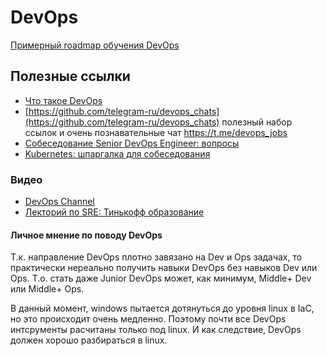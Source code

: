 # DevOps

[Примерный roadmap обучения DevOps](https://roadmap.sh/devops)

## Полезные ссылки

* [Что такое DevOps](https://www.youtube.com/watch?v=LePHMaTfOos)
* [https://github.com/telegram-ru/devops_chats](https://github.com/telegram-ru/devops_chats)
    полезный набор ссылок и очень познавательные чат https://t.me/devops_jobs
* [Собеседование Senior DevOps Engineer: вопросы](https://habr.com/ru/articles/733158/)
* [Kubernetes: шпаргалка для собеседования](https://habr.com/ru/companies/gazprombank/articles/788978/)

### Видео

* [DevOps Channel](https://www.youtube.com/@DevOpsChannel)
* [Лекторий по SRE: Тинькофф образование](https://www.youtube.com/watch?v=L1zuhx0ZGYs&list=PLjCCarnDJNstX36A6Cw_YD28thNFev1op)


#### Личное мнение по поводу DevOps

Т.к. направление DevOps плотно завязано на Dev и Ops задачах,
то практически нереально получить навыки DevOps без навыков Dev или Ops.
Т.о. стать даже Junior DevOps может, как минимум, Middle+ Dev или Middle+ Ops.

В данный момент, windows пытается дотянуться до уровня linux в IaC,
но это происходит очень медленно.
Поэтому почти все DevOps интсрументы расчитаны только под linux.
И как следствие, DevOps должен хорошо разбираться в linux.
